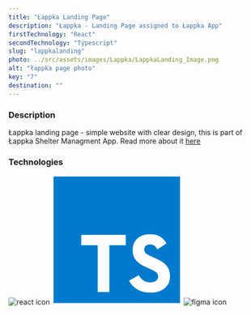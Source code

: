 ```yaml
---
title: "Łappka Landing Page"
description: "Łappka - Landing Page assigned to Łappka App"
firstTechnology: "React"
secondTechnology: "Typescript"
slug: "lappkalanding"
photo: ../src/assets/images/Lappka/LappkaLanding_Image.png
alt: "łappka page photo"
key: "7"
destination: ""
---
```


<h3>Description</h3>

<p>
Łappka landing page - simple website with clear design, this is part of Łappka Shelter Managment App. Read more about it <a href="/lappkadashboard">here</a>
</p>

<h3 id="technologies">Technologies</h3>

<div id="technologiesWrapper">
   <img src="https://camo.githubusercontent.com/2f885630384e3fc392a88ee5494abdb46a1229d57853d6fdb7d0c0becaf27acb/68747470733a2f2f706174726f6372656174696f6e732e636f6d2f6173736574732f72656163742e737667" alt="react icon" class="technologiesIcon">
   <img src="https://raw.githubusercontent.com/devicons/devicon/master/icons/typescript/typescript-original.svg" alt="typescript icon" class="technologiesIcon">
   <img src="https://www.vectorlogo.zone/logos/figma/figma-icon.svg" alt="figma icon" class="technologiesIcon">
   <path d="M0 19.5103C0 19.5103 3.99947 17.5552 8.01012 17.5552L11.034 8.16461C11.1472 7.71047 11.4778 7.40185 11.8509 7.40185C12.2241 7.40185 12.5547 7.71047 12.6679 8.16461L15.6918 17.5552C20.4418 17.5552 23.7019 19.5103 23.7019 19.5103C23.7019 19.5103 16.9085 0.939907 16.8952 0.902648C16.7002 0.353607 16.3711 0 15.9273 0H7.77531C7.33154 0 7.01567 0.353607 6.80741 0.902648C6.79274 0.939204 0 19.5103 0 19.5103Z" fill="white" data-darkreader-inline-fill="" style="--darkreader-inline-fill: #e8e6e3;"></path>
</div>
